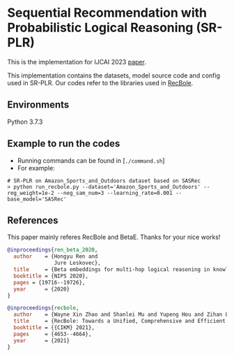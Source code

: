 # Sequential Recommendation with Probabilistic Logical Reasoning (SR-PLR)

This is the implementation for IJCAI 2023 [paper](https://arxiv.org/abs/2304.11383).

This implementation contains the datasets, model source code and config used in SR-PLR. Our codes refer to the libraries used in [RecBole](https://github.com/RUCAIBox/RecBole).


## Environments

Python 3.7.3


## Example to run the codes

-   Running commands can be found in [`./command.sh`]
-   For example:

```
# SR-PLR on Amazon_Sports_and_Outdoors dataset based on SASRec
> python run_recbole.py --dataset='Amazon_Sports_and_Outdoors' --reg_weight=1e-2 --neg_sam_num=3 --learning_rate=0.001 --base_model='SASRec'
```

## References

This paper mainly referes RecBole and BetaE. Thanks for your nice works! 
```bibtex
@inproceedings{ren_beta_2020,
  author    = {Hongyu Ren and
               Jure Leskovec},
  title     = {Beta embeddings for multi-hop logical reasoning in knowledge graphs},
  booktitle = {NIPS 2020},
  pages = {19716--19726},
  year      = {2020}
}

@inproceedings{recbole,
  author    = {Wayne Xin Zhao and Shanlei Mu and Yupeng Hou and Zihan Lin and Yushuo Chen and Xingyu Pan and Kaiyuan Li and Yujie Lu and Hui Wang and Changxin Tian and Yingqian Min and Zhichao Feng and Xinyan Fan and Xu Chen and Pengfei Wang and Wendi Ji and Yaliang Li and Xiaoling Wang and Ji{-}Rong Wen},
  title     = {RecBole: Towards a Unified, Comprehensive and Efficient Framework for Recommendation Algorithms},
  booktitle = {{CIKM} 2021},
  pages     = {4653--4664},
  year      = {2021}
}
```
